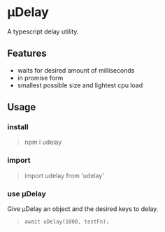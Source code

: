# μDelay

A typescript delay utility.

## Features

- waits for desired amount of milliseconds
- in promise form
- smallest possible size and lightest cpu load

## Usage

### install

> npm i udelay

### import

> import udelay from 'udelay'

### use μDelay

Give μDelay an object and the desired keys to delay.

>     await uDelay(1000, testFn);

